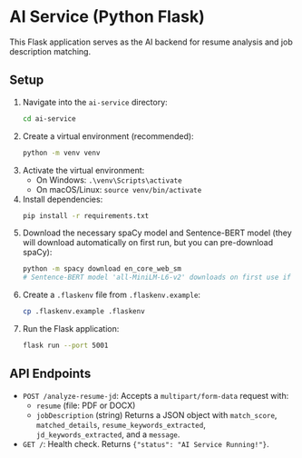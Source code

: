 # AI Service (Python Flask)

This Flask application serves as the AI backend for resume analysis and job description matching.

## Setup

1.  Navigate into the `ai-service` directory:
    ```bash
    cd ai-service
    ```
2.  Create a virtual environment (recommended):
    ```bash
    python -m venv venv
    ```
3.  Activate the virtual environment:
    - On Windows: `.\venv\Scripts\activate`
    - On macOS/Linux: `source venv/bin/activate`
4.  Install dependencies:
    ```bash
    pip install -r requirements.txt
    ```
5.  Download the necessary spaCy model and Sentence-BERT model (they will download automatically on first run, but you can pre-download spaCy):
    ```bash
    python -m spacy download en_core_web_sm
    # Sentence-BERT model 'all-MiniLM-L6-v2' downloads on first use if not present.
    ```
6.  Create a `.flaskenv` file from `.flaskenv.example`:
    ```bash
    cp .flaskenv.example .flaskenv
    ```
7.  Run the Flask application:
    ```bash
    flask run --port 5001
    ```

## API Endpoints

- `POST /analyze-resume-jd`: Accepts a `multipart/form-data` request with:
  - `resume` (file: PDF or DOCX)
  - `jobDescription` (string)
    Returns a JSON object with `match_score`, `matched_details`, `resume_keywords_extracted`, `jd_keywords_extracted`, and a `message`.
- `GET /`: Health check. Returns `{"status": "AI Service Running!"}`.
